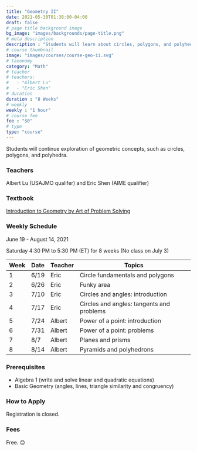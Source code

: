 ```yaml
---
title: "Geometry II"
date: 2021-05-30T01:38:00-04:00
draft: false
# page title background image
bg_image: "images/backgrounds/page-title.png"
# meta description
description : "Students will learn about circles, polygons, and polyhedra."
# course thumbnail
image: "images/courses/course-geo-ii.svg"
# taxonomy
category: "Math"
# teacher
# teachers:
#   - "Albert Lu"
#   - "Eric Shen"
# duration
duration : "8 Weeks"
# weekly
weekly : "1 hour"
# course fee
fee : "$0"
# type
type: "course"
---
```


Students will continue exploration of geometric concepts, such as circles, polygons, and polyhedra.

### Teachers

Albert Lu (USAJMO qualifer) and Eric Shen (AIME qualifier)

### Textbook

[Introduction to Geometry by Art of Problem Solving](https://artofproblemsolving.com/store/item/intro-geometry)

### Weekly Schedule

June 19 - August 14, 2021

Saturday 4:30 PM to 5:30 PM (ET) for 8 weeks (No class on July 3)

Week|   Date|  Teacher |  Topics
----|-------|----------|------------
1   |6/19   |Eric      |Circle fundamentals and polygons
2   |6/26   |Eric      |Funky area
3   |7/10   |Eric      |Circles and angles: introduction
4   |7/17   |Eric      |Circles and angles: tangents and problems
5   |7/24   |Albert    |Power of a point: introduction
6   |7/31   |Albert    |Power of a point: problems
7   |8/7    |Albert    |Planes and prisms
8   |8/14   |Albert    |Pyramids and polyhedrons

### Prerequisites

* Algebra 1 (write and solve linear and quadratic equations)
* Basic Geometry (angles, lines, triangle similarity and congruency)

### How to Apply

Registration is closed.

### Fees

Free. 😊

